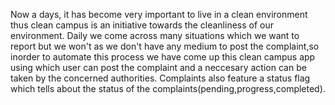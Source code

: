 Now a days, it has become very important to live in a clean environment thus clean campus is an initiative towards the cleanliness of our environment.
Daily we come across many situations which we want to report but we won't as we don't have any medium to post the complaint,so inorder to automate this process we have come up this clean campus app using which user can post the complaint and a neccesary action can be taken by the concerned authorities.
Complaints also feature a status flag which tells about the status of the complaints(pending,progress,completed).
